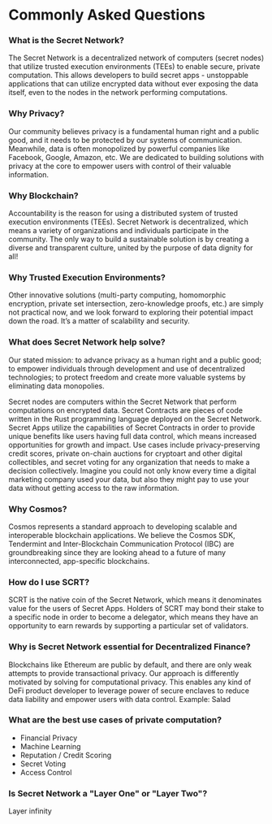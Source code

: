 # Commonly Asked Questions

### What is the Secret Network?
The Secret Network is a decentralized network of computers (secret nodes) that utilize trusted execution environments (TEEs) to enable secure, private computation. This allows developers to build secret apps - unstoppable applications that can utilize encrypted data without ever exposing the data itself, even to the nodes in the network performing computations.

### Why Privacy?
Our community believes privacy is a fundamental human right and a public good, and it needs to be protected by our systems of communication. Meanwhile, data is often monopolized by powerful companies like Facebook, Google, Amazon, etc. We are dedicated to building solutions with privacy at the core to empower users with control of their valuable information.

### Why Blockchain?
Accountability is the reason for using a distributed system of trusted execution environments (TEEs). Secret Network is decentralized, which means a variety of organizations and individuals  participate in the community. The only way to build a sustainable solution is by creating a diverse and transparent culture, united by the purpose of data dignity for all!

### Why Trusted Execution Environments?
Other innovative solutions (multi-party computing, homomorphic encryption, private set intersection, zero-knowledge proofs, etc.) are simply not practical now, and we look forward to exploring their potential impact down the road. It’s a matter of scalability and security.

### What does Secret Network help solve?
Our stated mission: to advance privacy as a human right and a public good; to empower individuals through development and use of decentralized technologies; to protect freedom and create more valuable systems by eliminating data monopolies.

Secret nodes are computers within the Secret Network that perform computations on encrypted data. Secret Contracts are pieces of code written in the Rust programming language deployed on the Secret Network. Secret Apps utilize the capabilities of Secret Contracts in order to provide unique benefits like users having full data control, which means increased opportunities for growth and impact. Use cases include privacy-preserving credit scores, private on-chain auctions for cryptoart and other digital collectibles, and secret voting for any organization that needs to make a decision collectively. Imagine you could not only know every time a digital marketing company used your data, but also they might pay to use your data without getting access to the raw information.

### Why Cosmos?
Cosmos represents a standard approach to developing scalable and interoperable blockchain applications. We believe the Cosmos SDK, Tendermint and Inter-Blockchain Communication Protocol (IBC) are groundbreaking since they are looking ahead to a future of many interconnected, app-specific blockchains.

### How do I use SCRT?
SCRT is the native coin of the Secret Network, which means it denominates value for the users of Secret Apps. Holders of SCRT may bond their stake to a specific node in order to become a delegator, which means they have an opportunity to earn rewards by supporting a particular set of validators. 

### Why is Secret Network essential for Decentralized Finance?
Blockchains like Ethereum are public by default, and there are only weak attempts to provide transactional privacy. Our approach is differently motivated by solving for computational privacy. This enables any kind of DeFi product developer to leverage power of secure enclaves to reduce data liability and empower users with data control. Example: Salad

### What are the best use cases of private computation?
* Financial Privacy
* Machine Learning
* Reputation / Credit Scoring
* Secret Voting
* Access Control

### Is Secret Network a "Layer One" or "Layer Two"?
Layer infinity